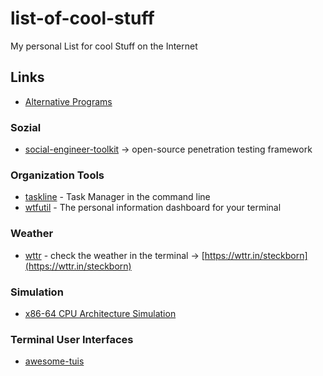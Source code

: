 # list-of-cool-stuff
My personal List for cool Stuff on the Internet

## Links
- [Alternative Programs](https://github.com/mayfrost/guides/blob/master/ALTERNATIVES.md)

### Sozial
- [social-engineer-toolkit](https://github.com/trustedsec/social-engineer-toolkit) -> open-source penetration testing framework

### Organization Tools
- [taskline](https://github.com/perryrh0dan/taskline) - Task Manager in the command line
- [wtfutil](https://github.com/wtfutil/wtf) - The personal information dashboard for your terminal

### Weather
- [wttr](https://github.com/chubin/wttr.in) - check the weather in the terminal -> [https://wttr.in/steckborn](https://wttr.in/steckborn)

### Simulation
- [x86-64 CPU Architecture Simulation](https://github.com/chximn/CPU)

### Terminal User Interfaces
- [awesome-tuis](https://github.com/rothgar/awesome-tuis)
